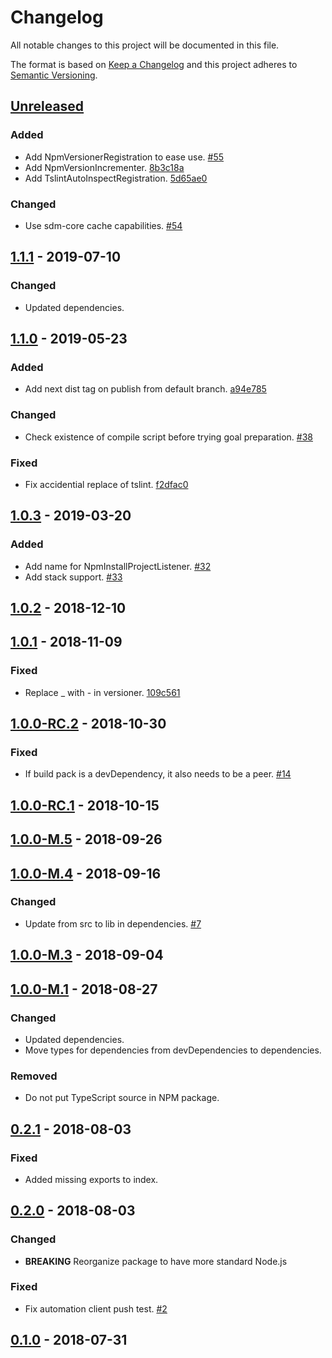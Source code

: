 # Changelog

All notable changes to this project will be documented in this file.

The format is based on [Keep a Changelog](http://keepachangelog.com/)
and this project adheres to [Semantic Versioning](http://semver.org/).

## [Unreleased](https://github.com/atomist/sdm-pack-node/compare/1.1.1...HEAD)

### Added

-   Add NpmVersionerRegistration to ease use. [#55](https://github.com/atomist/sdm-pack-node/issues/55)
-   Add NpmVersionIncrementer. [8b3c18a](https://github.com/atomist/sdm-pack-node/commit/8b3c18a2ab032c8174122c9159bbf4c0ca897425)
-   Add TslintAutoInspectRegistration. [5d65ae0](https://github.com/atomist/sdm-pack-node/commit/5d65ae0bdefe1507413474e3c9d1e2e60ad34a92)

### Changed

-   Use sdm-core cache capabilities. [#54](https://github.com/atomist/sdm-pack-node/issues/54)

## [1.1.1](https://github.com/atomist/sdm-pack-node/compare/1.1.0...1.1.1) - 2019-07-10

### Changed

-   Updated dependencies.

## [1.1.0](https://github.com/atomist/sdm-pack-node/compare/1.0.3...1.1.0) - 2019-05-23

### Added

-   Add next dist tag on publish from default branch. [a94e785](https://github.com/atomist/sdm-pack-node/commit/a94e785122c69f857ed272ca613c988537e5950f)

### Changed

-   Check existence of compile script before trying goal preparation. [#38](https://github.com/atomist/sdm-pack-node/issues/38)

### Fixed

-   Fix accidential replace of tslint. [f2dfac0](https://github.com/atomist/sdm-pack-node/commit/f2dfac0a199d7cf7cab2fb7054685335fab23a71)

## [1.0.3](https://github.com/atomist/sdm-pack-node/compare/1.0.2...1.0.3) - 2019-03-20

### Added

-   Add name for NpmInstallProjectListener. [#32](https://github.com/atomist/sdm-pack-node/issues/32)
-   Add stack support. [#33](https://github.com/atomist/sdm-pack-node/issues/33)

## [1.0.2](https://github.com/atomist/sdm-pack-node/compare/1.0.1...1.0.2) - 2018-12-10

## [1.0.1](https://github.com/atomist/sdm-pack-node/compare/1.0.0-RC.2...1.0.1) - 2018-11-09

### Fixed

-   Replace \_ with - in versioner. [109c561](https://github.com/atomist/sdm-pack-node/commit/109c5618859142cbb2de411b9ecd77cd93b3fc7c)

## [1.0.0-RC.2](https://github.com/atomist/sdm-pack-node/compare/1.0.0-RC.1...1.0.0-RC.2) - 2018-10-30

### Fixed

-   If build pack is a devDependency, it also needs to be a peer. [#14](https://github.com/atomist/sdm-pack-node/issues/14)

## [1.0.0-RC.1](https://github.com/atomist/sdm-pack-node/compare/1.0.0-M.5...1.0.0-RC.1) - 2018-10-15

## [1.0.0-M.5](https://github.com/atomist/sdm-pack-node/compare/1.0.0-M.4...1.0.0-M.5) - 2018-09-26

## [1.0.0-M.4](https://github.com/atomist/sdm-pack-node/compare/1.0.0-M.3...1.0.0-M.4) - 2018-09-16

### Changed

-   Update from src to lib in dependencies. [#7](https://github.com/atomist/sdm-pack-node/issues/7)

## [1.0.0-M.3](https://github.com/atomist/sdm-pack-node/compare/1.0.0-M.1...1.0.0-M.3) - 2018-09-04

## [1.0.0-M.1](https://github.com/atomist/sdm-pack-node/compare/0.2.1...1.0.0-M.1) - 2018-08-27

### Changed

-   Updated dependencies.
-   Move types for dependencies from devDependencies to dependencies.

### Removed

-   Do not put TypeScript source in NPM package.

## [0.2.1](https://github.com/atomist/sdm-pack-node/compare/0.2.0...0.2.1) - 2018-08-03

### Fixed

-   Added missing exports to index.

## [0.2.0](https://github.com/atomist/sdm-pack-node/compare/0.1.0...0.2.0) - 2018-08-03

### Changed

-   **BREAKING** Reorganize package to have more standard Node.js

### Fixed

-   Fix automation client push test. [#2](https://github.com/atomist/sdm-pack-node/issues/2)

## [0.1.0](https://github.com/atomist/sdm-pack-node/tree/0.1.0) - 2018-07-31
